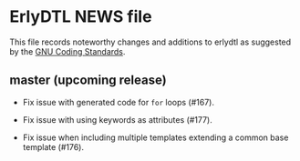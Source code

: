 # ErlyDTL NEWS file

This file records noteworthy changes and additions to erlydtl as
suggested by the [GNU Coding
Standards](http://www.gnu.org/prep/standards/html_node/NEWS-File.html#NEWS-File).

## master (upcoming release)

* Fix issue with generated code for `for` loops (#167).

* Fix issue with using keywords as attributes (#177).

* Fix issue when including multiple templates extending a common base template (#176).
